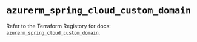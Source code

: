 # `azurerm_spring_cloud_custom_domain`

Refer to the Terraform Registory for docs: [`azurerm_spring_cloud_custom_domain`](https://www.terraform.io/docs/providers/azurerm/r/spring_cloud_custom_domain).
